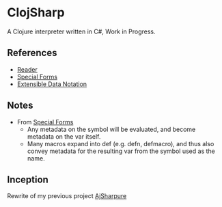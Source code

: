 # ClojSharp

A Clojure interpreter written in C#, Work in Progress.

## References

- [Reader](http://clojure.org/reader)
- [Special Forms](http://clojure.org/special_forms)
- [Extensible Data Notation](https://github.com/edn-format/edn)

## Notes

- From [Special Forms](http://clojure.org/special_forms)
    * Any metadata on the symbol will be evaluated, and become metadata on the var itself.
    * Many macros expand into def (e.g. defn, defmacro), and thus also convey metadata for the resulting var from the symbol used as the name.

## Inception

Rewrite of my previous project [AjSharpure](https://github.com/ajlopez/AjSharpure)





